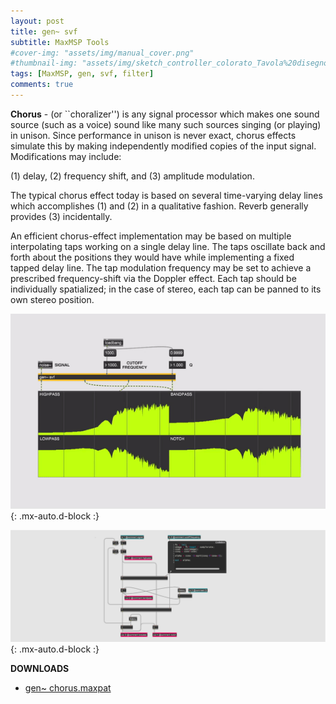 ```yaml
---
layout: post
title: gen~ svf
subtitle: MaxMSP Tools
#cover-img: "assets/img/manual_cover.png"
#thumbnail-img: "assets/img/sketch_controller_colorato_Tavola%20disegno%201.png"
tags: [MaxMSP, gen, svf, filter]
comments: true
---
```


**Chorus** - (or ``choralizer'') is any signal processor which makes one sound source (such as a voice) sound like many such sources singing (or playing) in unison. 
Since performance in unison is never exact, chorus effects simulate this by making independently modified copies of the input signal. 
Modifications may include:

(1)
delay,
(2)
frequency shift, and
(3)
amplitude modulation.

The typical chorus effect today is based on several time-varying delay lines which accomplishes (1) and (2) in a qualitative fashion. 
Reverb generally provides (3) incidentally. 

An efficient chorus-effect implementation may be based on multiple interpolating taps working on a single delay line. 
The taps oscillate back and forth about the positions they would have while implementing a fixed tapped delay line. 
The tap modulation frequency may be set to achieve a prescribed frequency-shift via the Doppler effect. 
Each tap should be individually spatialized; in the case of stereo, each tap can be panned to its own stereo position.

![](https://github.com/Velitch/velitch/blob/main/assets/img/img_maxmsp/gen~%20svf.gif?raw=true){: .mx-auto.d-block :}

![](https://github.com/Velitch/velitch/blob/main/assets/img/img_maxmsp/dsp~%20svf.png?raw=true){: .mx-auto.d-block :}

**DOWNLOADS**

  - [gen~ chorus.maxpat](https://github.com/Velitch/BN_Musica_Elettronica/tree/main/IBN/COME-05-informatica-musicale-IBN/Filtri_gen/svf)
